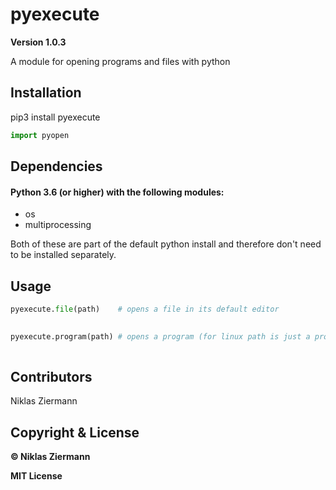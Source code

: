 # pyexecute

**Version 1.0.3**

A module for opening programs and files with python

## Installation

pip3 install pyexecute

```python
import pyopen
```

## Dependencies

#### Python 3.6 (or higher) with the following modules:

- os
- multiprocessing

Both of these are part of the default python install and therefore don't need to be installed separately.

## Usage

```python
pyexecute.file(path)	# opens a file in its default editor
    

pyexecute.program(path) # opens a program (for linux path is just a prorgams name e.g "obs")
    
```

## Contributors

Niklas Ziermann

## Copyright & License

**© Niklas Ziermann** 

**MIT License**


